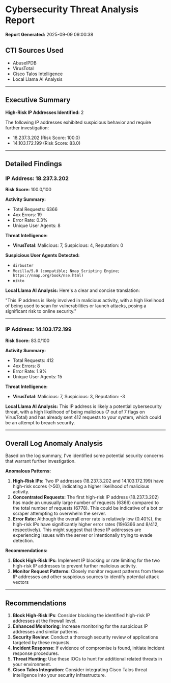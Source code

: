# Cybersecurity Threat Analysis Report

**Report Generated:** 2025-09-09 09:00:38

## CTI Sources Used
- AbuseIPDB
- VirusTotal
- Cisco Talos Intelligence
- Local Llama AI Analysis

---

## Executive Summary

**High-Risk IP Addresses Identified:** 2

The following IP addresses exhibited suspicious behavior and require further investigation:

- 18.237.3.202 (Risk Score: 100.0)
- 14.103.172.199 (Risk Score: 83.0)

---

## Detailed Findings

### IP Address: 18.237.3.202

**Risk Score:** 100.0/100

**Activity Summary:**
- Total Requests: 6366
- 4xx Errors: 19
- Error Rate: 0.3%
- Unique User Agents: 8

**Threat Intelligence:**
- **VirusTotal**: Malicious: 7, Suspicious: 4, Reputation: 0

**Suspicious User Agents Detected:**
- `dirbuster`
- `Mozilla/5.0 (compatible; Nmap Scripting Engine; https://nmap.org/book/nse.html)`
- `nikto`

**Local Llama AI Analysis:** Here's a clear and concise translation:

"This IP address is likely involved in malicious activity, with a high likelihood of being used to scan for vulnerabilities or launch attacks, posing a significant risk to online security."

---

### IP Address: 14.103.172.199

**Risk Score:** 83.0/100

**Activity Summary:**
- Total Requests: 412
- 4xx Errors: 8
- Error Rate: 1.9%
- Unique User Agents: 15

**Threat Intelligence:**
- **VirusTotal**: Malicious: 7, Suspicious: 3, Reputation: -3

**Local Llama AI Analysis:** This IP address is likely a potential cybersecurity threat, with a high likelihood of being malicious (7 out of 7 flags on VirusTotal) and has already sent 412 requests to your system, which could be an attempt to breach security.

---

## Overall Log Anomaly Analysis

Based on the log summary, I've identified some potential security concerns that warrant further investigation.

**Anomalous Patterns:**

1. **High-Risk IPs:** Two IP addresses (18.237.3.202 and 14.103.172.199) have high-risk scores (>50), indicating a higher likelihood of malicious activity.
2. **Concentrated Requests:** The first high-risk IP address (18.237.3.202) has made an unusually large number of requests (6366) compared to the total number of requests (6778). This could be indicative of a bot or scraper attempting to overwhelm the server.
3. **Error Rate:** Although the overall error rate is relatively low (0.40%), the high-risk IPs have significantly higher error rates (19/6366 and 8/412, respectively). This might suggest that these IP addresses are experiencing issues with the server or intentionally trying to evade detection.

**Recommendations:**

1. **Block High-Risk IPs:** Implement IP blocking or rate limiting for the two high-risk IP addresses to prevent further malicious activity.
2. **Monitor Request Patterns:** Closely monitor request patterns from these IP addresses and other suspicious sources to identify potential attack vectors

---

## Recommendations

1. **Block High-Risk IPs**: Consider blocking the identified high-risk IP addresses at the firewall level.
2. **Enhanced Monitoring**: Increase monitoring for the suspicious IP addresses and similar patterns.
3. **Security Review**: Conduct a thorough security review of applications targeted by these requests.
4. **Incident Response**: If evidence of compromise is found, initiate incident response procedures.
5. **Threat Hunting**: Use these IOCs to hunt for additional related threats in your environment.
6. **Cisco Talos Integration**: Consider integrating Cisco Talos threat intelligence into your security infrastructure.
